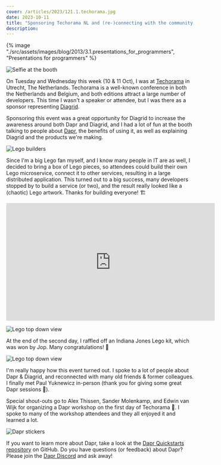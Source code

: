 ```yaml
---
cover: /articles/2023/121.1.techorama.jpg
date: 2023-10-11
title: "Sponsoring Techorama NL and (re-)connecting with the community ❤️"
description:
---
```


{% image "./src/assets/images/blog/2013/3.1.presentations_for_programmers", "Presentations for programmers" %}

![Selfie at the booth](/articles/2023/121.1.techorama.jpg)

On Tuesday and Wednesday this week (10 & 11 Oct), I was at [Techorama](https://techorama.nl/) in Utrecht, The Netherlands. Techorama is a well-known conference in both the Netherlands and Belgium, and both editions attract a large number of developers. This time I wasn't a speaker or attendee, but I was there as a sponsor representing [Diagrid](https://diagrid.io).

Sponsoring this event was a great opportunity for Diagrid to increase the awareness around both Dapr and Diagrid, and I had a lot of fun at the booth talking to people about [Dapr](https://dapr.io), the benefits of using it, as well as explaining Diagrid and the products we're making.

![Lego builders](/articles/2023/121.2.builders.jpg)

Since I'm a big Lego fan myself, and I know many people in IT are as well, I decided to bring a box of Lego pieces, so attendees could build their own Lego microservice, connect it to other services, resulting in a large distributed application. This turned out to a big success, many developers stopped by to build a service (or two), and the result really looked like a (chaotic) Lego artwork. Thanks for building everyone! 🏗️

<iframe width="560" height="315" src="https://www.youtube.com/embed/0fYHfPnEAyU" frameborder="0" allow="autoplay; encrypted-media" allowfullscreen></iframe>

![Lego top down view](/articles/2023/121.3.lego.jpg)

At the end of the second day, I raffled off an Indiana Jones Lego kit, which was won by Jop. Many congratulations! 🎉

![Lego top down view](/articles/2023/121.4.winner.jpg)

I'm really happy how this event turned out. I spoke to a lot of people about Dapr & Diagrid, and reconnected with many old friends & former colleagues. I finally met Paul Yuknewicz in-person (thank you for giving some great Dapr sessions 💪).

Special shout-outs go to Alex Thissen, Sander Molenkamp, and Edwin van Wijk for organizing a Dapr workshop on the first day of Techorama 👏. I spoke to many of the workshop attendees and they all enjoyed it and learned a lot.

![Dapr stickers](/articles/2023/121.5.stickers.jpg)

If you want to learn more about Dapr, take a look at the [Dapr Quickstarts repository](https://github.com/dapr/quickstarts) on GitHub. Do you have questions (or feedback) about Dapr? Please join the [Dapr Discord](https://bit.ly/dapr-discord) and ask away!
